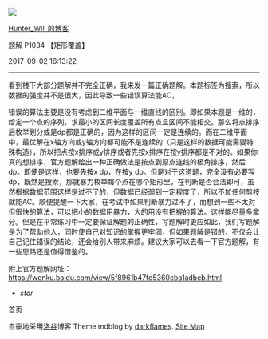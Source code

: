 ![](https://cdn.luogu.com.cn/upload/usericon/35465.png)

[ Hunter_Will 的博客 ](.)

题解 P1034 【矩形覆盖】

  

2017-09-02 16:13:22

  

* * *

看到楼下大部分题解并不完全正确，我来发一篇正确题解。本题标签为搜索，所以数据的强度并不是很大，因此导致一些错误算法能AC，

错误的算法主要是没有考虑到二维平面与一维直线的区别。即如果本题是一维的，给定一个点的序列，求最小的区间长度覆盖所有点且区间不能相交。那么将点排序后枚举划分或是dp都是正确的，因为这样的区间一定是连续的。而在二维平面中，最优解在x轴方向或y轴方向都可能不是连续的（只是这样的数据可能需要特殊构造），所以把点按x排序或y排序或者先按x排序在按y排序都是不对的。如果你真的想排序，官方题解给出一种正确做法是按点到原点连线的极角排序，然后dp。即便是这样，也要先按x
dp，在按y
dp。但是对于这道题，完全没有必要写dp，既然是搜索，那就暴力枚举每个点在哪个矩形里，在判断是否合法即可，虽然根据数据范围这样是过不了的，但数据已经弱到一定程度了，所以不加任何剪枝就能AC。顺便提醒一下大家，在考试中如果判断暴力过不了，而想到一些不太对但很快的算法，可以把小的数据用暴力，大的用没有把握的算法。这样能尽量多拿分。但是在平常练习中一定要保证解题的正确性，写题解时更应如此，我们写题解是为了帮助他人，同时使自己对知识的掌握更牢固，但如果题解是错的，不仅会让自己记住错误的结论，还会给别人带来麻烦。建议大家可以去看一下官方题解，有一些思路还是值得借鉴的。

附上官方题解网址：<https://wenku.baidu.com/view/5f8961b47fd5360cba1adbeb.html>

  * _star_

首页

  

自豪地采用[洛谷](https://www.luogu.com.cn)博客 Theme mdblog by [darkflames](https://darkflames.blog.luogu.org/). [Site Map](_sitemap)

